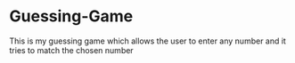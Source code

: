 # Guessing-Game
 This is my guessing game which allows the user to enter any number and it tries to match the chosen number 
